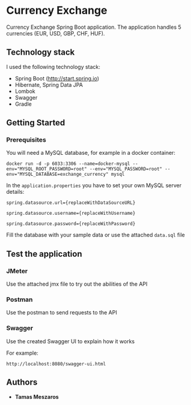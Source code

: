 # Currency Exchange 

Currency Exchange Spring Boot application.
The application handles 5 currencies (EUR, USD, GBP, CHF, HUF).

## Technology stack
I used the following technology stack:
- Spring Boot (http://start.spring.io)
- Hibernate, Spring Data JPA
- Lombok
- Swagger
- Gradle

## Getting Started

### Prerequisites

You will need a MySQL database, for example in a docker container:

```
docker run -d -p 6033:3306 --name=docker-mysql --env="MYSQL_ROOT_PASSWORD=root" --env="MYSQL_PASSWORD=root" --env="MYSQL_DATABASE=exchange_currency" mysql
```

In the `application.properties` you have to set your own MySQL server details:

```spring.datasource.url={replaceWithDataSourceURL}```

```spring.datasource.username={replaceWithUsername}```

```spring.datasource.password={replaceWithPassword}```

Fill the database with your sample data or use the attached ```data.sql``` file

## Test the application

### JMeter

Use the attached jmx file to try out the abilities of the API

### Postman 

Use the postman to send requests to the API

### Swagger

Use the created Swagger UI to explain how it works

For example:

``` 
http://localhost:8080/swagger-ui.html
```

## Authors

* **Tamas Meszaros**
